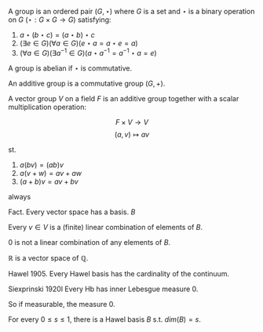 A group is an ordered pair $(G, \star)$ where $G$ is a set and $\star$ is a binary operation on $G$ ($\star: G \times G \to G$) satisfying:

1. $a \star (b \star c) = (a \star b) \star c$
2. $(\exists e \in G)(\forall a \in G)(e \star a = a \star e = a)$
3. $(\forall a \in G)(\exists a^{-1} \in G)(a \star a^{-1} = a^{-1} \star a = e)$

A group is abelian if $\star$ is commutative.

An additive group is a commutative group $(G, +)$.

A vector group $V$ on a field $F$ is an additive group together with a scalar multiplication operation:

$$ F \times V \to V $$
$$ (a, v) \mapsto a v $$

st.

1. $a(bv) = (ab)v$
2. $a(v + w) = av + aw$
3. $(a + b)v = av + bv$

always

Fact. Every vector space has a basis. $B$

Every $v \in V$ is a (finite) linear combination of elements of $B$.

$0$ is not a linear combination of any elements of $B$.

$\mathbb{R}$ is a vector space of $\mathbb{Q}$.

Hawel 1905. Every Hawel basis has the cardinality of the continuum.

Siexprinski 1920l Every Hb has inner Lebesgue measure 0.

So if measurable, the measure 0.

For every $0 \le s \le 1$, there is a Hawel basis $B$ s.t. $dim(B) = s$.
